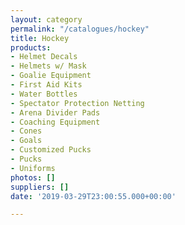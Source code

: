 ```yaml
---
layout: category
permalink: "/catalogues/hockey"
title: Hockey
products:
- Helmet Decals
- Helmets w/ Mask
- Goalie Equipment
- First Aid Kits
- Water Bottles
- Spectator Protection Netting
- Arena Divider Pads
- Coaching Equipment
- Cones
- Goals
- Customized Pucks
- Pucks
- Uniforms
photos: []
suppliers: []
date: '2019-03-29T23:00:55.000+00:00'

---
```

